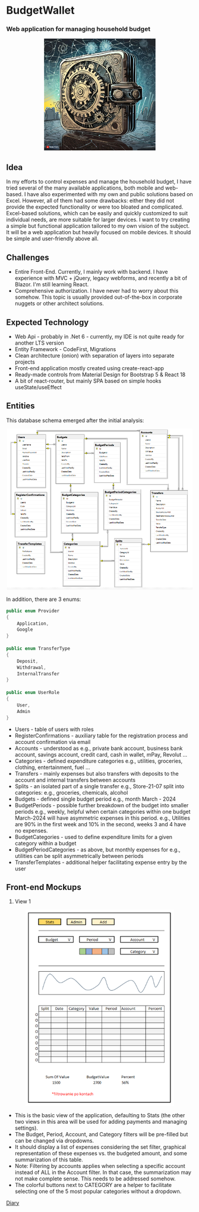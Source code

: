 # BudgetWallet
### Web application for managing household budget

<div style="text-align:center"><img src='./Description/Images/budget_wallet_icon_big.jpg' width='300'/></div>

## Idea

In my efforts to control expenses and manage the household budget, I have tried several of the many available applications, both mobile and web-based. I have also experimented with my own and public solutions based on Excel. However, all of them had some drawbacks: either they did not provide the expected functionality or were too bloated and complicated. Excel-based solutions, which can be easily and quickly customized to suit individual needs, are more suitable for larger devices. I want to try creating a simple but functional application tailored to my own vision of the subject. It will be a web application but heavily focused on mobile devices. It should be simple and user-friendly above all.

## Challenges

* Entire Front-End. Currently, I mainly work with backend. I have experience with MVC + jQuery, legacy webforms, and recently a bit of Blazor. I'm still learning React.
* Comprehensive authorization. I have never had to worry about this somehow. This topic is usually provided out-of-the-box in corporate nuggets or other architect solutions.

## Expected Technology

* Web Api - probably in .Net 6 - currently, my IDE is not quite ready for another LTS version
* Entity Framework - CodeFirst, Migrations
* Clean architecture (onion) with separation of layers into separate projects
* Front-end application mostly created using create-react-app
* Ready-made controls from Material Design for Bootstrap 5 & React 18
* A bit of react-router, but mainly SPA based on simple hooks useState/useEffect

## Entities

This database schema emerged after the initial analysis:

<div style="text-align:center"><img src='./Description/Images/database_diagram.PNG' width='500'/></div>

In addition, there are 3 enums:
```csharp
public enum Provider
{
	Application,
	Google
}

public enum TransferType
{
	Deposit,
	Withdrawal,
	InternalTransfer
}

public enum UserRole
{
	User,
	Admin
}
```

* Users - table of users with roles
* RegisterConfirmations - auxiliary table for the registration process and account confirmation via email
* Accounts - understood as e.g., private bank account, business bank account, savings account, credit card, cash in wallet, mPay, Revolut ...
* Categories - defined expenditure categories e.g., utilities, groceries, clothing, entertainment, fuel ...
* Transfers - mainly expenses but also transfers with deposits to the account and internal transfers between accounts
* Splits - an isolated part of a single transfer e.g., Store-21-07 split into categories: e.g., groceries, chemicals, alcohol
* Budgets - defined single budget period e.g., month March - 2024
* BudgetPeriods - possible further breakdown of the budget into smaller periods e.g., weekly, helpful when certain categories within one budget March-2024 will have asymmetric expenses in this period. e.g., Utilities are 90% in the first week and 10% in the second, weeks 3 and 4 have no expenses.
* BudgetCategories - used to define expenditure limits for a given category within a budget
* BudgetPeriodCategories - as above, but monthly expenses for e.g., utilities can be split asymmetrically between periods
* TransferTemplates - additional helper facilitating expense entry by the user


## Front-end Mockups

1. View 1

<div style="text-align:center"><img src='./Description/Images/viewStats.PNG' width='400'/></div>

* This is the basic view of the application, defaulting to Stats (the other two views in this area will be used for adding payments and managing settings).
* The Budget, Period, Account, and Category filters will be pre-filled but can be changed via dropdowns.
* It should display a list of expenses considering the set filter, graphical representation of these expenses vs. the budgeted amount, and some summarization of this table.
* Note: Filtering by accounts applies when selecting a specific account instead of ALL in the Account filter. In that case, the summarization may not make complete sense. This needs to be addressed somehow. 
* The colorful buttons next to CATEGORY are a helper to facilitate selecting one of the 5 most popular categories without a dropdown.


[Diary](/Description/DiaryReadme.md)


